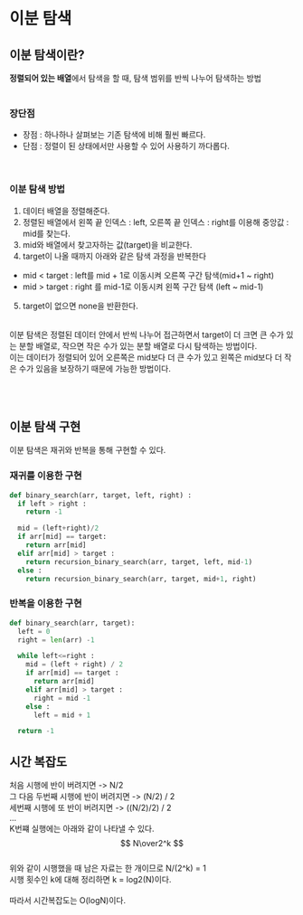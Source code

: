 # 이분 탐색

## 이분 탐색이란?

<b>정렬되어 있는 배열</b>에서 탐색을 할 때, 탐색 범위를 반씩 나누어 탐색하는 방법<br>
<br>

### 장단점

- 장점 : 하나하나 살펴보는 기존 탐색에 비해 훨씬 빠르다.
- 단점 : 정렬이 된 상태에서만 사용할 수 있어 사용하기 까다롭다.

<br>

### 이분 탐색 방법

1. 데이터 배열을 정렬해준다.
2. 정렬된 배열에서 왼쪽 끝 인덱스 : left, 오른쪽 끝 인덱스 : right를 이용해 중앙값 : mid를 찾는다.
3. mid와 배열에서 찾고자하는 값(target)을 비교한다.
4. target이 나올 때까지 아래와 같은 탐색 과정을 반복한다

- mid < target : left를 mid + 1로 이동시켜 오른쪽 구간 탐색(mid+1 ~ right)
- mid > target : right 를 mid-1로 이동시켜 왼쪽 구간 탐색 (left ~ mid-1)

5. target이 없으면 none을 반환한다.

<br>
이분 탐색은 정렬된 데이터 안에서 반씩 나누어 접근하면서 target이 더 크면 큰 수가 있는 분할 배열로, 작으면 작은 수가 있는 분할 배열로 다시 탐색하는 방법이다.<br>
이는 데이터가 정렬되어 있어 오른쪽은 mid보다 더 큰 수가 있고 왼쪽은 mid보다 더 작은 수가 있음을 보장하기 때문에 가능한 방법이다.

<br><br>

## 이분 탐색 구현

이분 탐색은 재귀와 반복을 통해 구현할 수 있다.

### 재귀를 이용한 구현

```python
def binary_search(arr, target, left, right) :
  if left > right :
    return -1

  mid = (left+right)/2
  if arr[mid] == target:
    return arr[mid]
  elif arr[mid] > target :
    return recursion_binary_search(arr, target, left, mid-1)
  else :
    return recursion_binary_search(arr, target, mid+1, right)
```

### 반복을 이용한 구현

```python
def binary_search(arr, target):
  left = 0
  right = len(arr) -1

  while left<=right :
    mid = (left + right) / 2
    if arr[mid] == target :
      return arr[mid]
    elif arr[mid] > target :
      right = mid -1
    else :
      left = mid + 1

  return -1
```

## 시간 복잡도

처음 시행에 반이 버려지면 -> N/2 <br>
그 다음 두번째 시행에 반이 버려지면 -> (N/2) / 2 <br>
세번째 시행에 또 반이 버려지면 -> ((N/2)/2) / 2 <br>
... <br>
K번쨰 실행에는 아래와 같이 나타낼 수 있다.
$$ N\over2^k $$
<br>
위와 같이 시행했을 때 남은 자료는 한 개이므로 N/(2^k) = 1<br>
시행 횟수인 k에 대해 정리하면 k = log2(N)이다.
<br><br>
따라서 시간복잡도는 O(logN)이다.
